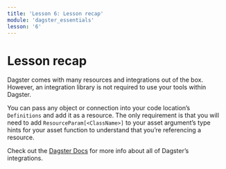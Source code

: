 ```yaml
---
title: 'Lesson 6: Lesson recap'
module: 'dagster_essentials'
lesson: '6'
---
```


# Lesson recap

Dagster comes with many resources and integrations out of the box. However, an integration library is not required to use your tools within Dagster.

You can pass any object or connection into your code location’s `Definitions` and add it as a resource. The only requirement is that you will need to add `ResourceParam[<ClassName>]` to your asset argument’s type hints for your asset function to understand that you’re referencing a resource.

Check out the [Dagster Docs](https://docs.dagster.io/integrations) for more info about all of Dagster’s integrations.

